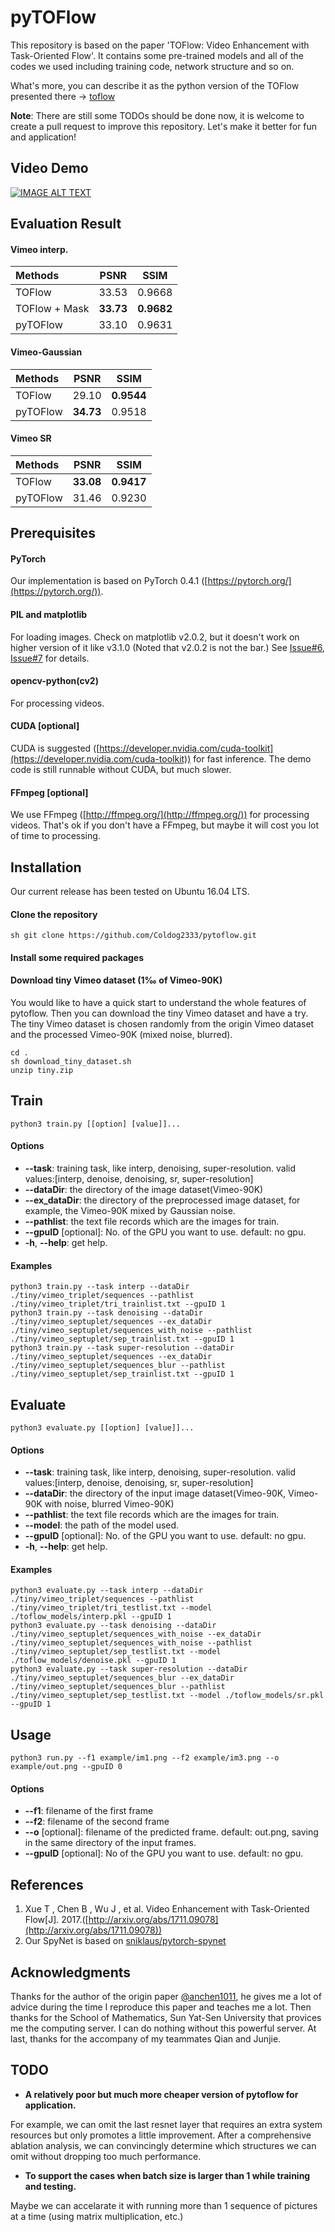# pyTOFlow

This repository is based on the paper 'TOFlow: Video Enhancement with Task-Oriented Flow'. It contains some pre-trained models and all of the codes we used including training code, network structure and so on.

What's more, you can describe it as the python version of the TOFlow presented there ->  [toflow](https://github.com/anchen1011/toflow)

**Note**: There are still some TODOs should be done now, it is welcome to create a pull request to improve this repository. Let's make it better for fun and application!

## Video Demo

[![IMAGE ALT TEXT](unstable/pytoflow.png)](https://www.bilibili.com/video/av39553558/ "Video Demo")

## Evaluation Result

#### Vimeo interp.
| Methods | PSNR | SSIM |
| :-- | -- | -- |
| TOFlow | 33.53 | 0.9668 |
| TOFlow + Mask | **33.73** | **0.9682** |
| pyTOFlow | 33.10 | 0.9631 |

#### Vimeo-Gaussian
| Methods | PSNR | SSIM |
| :-- | -- | -- |
| TOFlow | 29.10 | **0.9544** |
| pyTOFlow | **34.73** | 0.9518 |

#### Vimeo SR
| Methods | PSNR | SSIM |
| :-- | -- | -- |
| TOFlow | **33.08** | **0.9417** |
| pyTOFlow | 31.46 | 0.9230 |

## Prerequisites

#### **PyTorch**

  Our implementation is based on PyTorch 0.4.1 ([https://pytorch.org/](https://pytorch.org/)).

#### **PIL** and **matplotlib**

  For loading images.
  Check on matplotlib v2.0.2, but it doesn't work on higher version of it like v3.1.0 (Noted that v2.0.2 is not the bar.)
  See [Issue#6](https://github.com/Coldog2333/pytoflow/issues/6), [Issue#7](https://github.com/Coldog2333/pytoflow/issues/6) for details.

#### **opencv-python(cv2)**

  For processing videos.

#### **CUDA** [optional]

  CUDA is suggested ([https://developer.nvidia.com/cuda-toolkit](https://developer.nvidia.com/cuda-toolkit)) for fast inference. The demo code is still runnable without CUDA, but much slower.

#### **FFmpeg** [optional]

  We use FFmpeg ([http://ffmpeg.org/](http://ffmpeg.org/)) for processing videos. That's ok if you don't have a FFmpeg, but maybe it will cost you lot of time to processing.


## Installation

Our current release has been tested on Ubuntu 16.04 LTS.

#### **Clone the repository**

```
sh git clone https://github.com/Coldog2333/pytoflow.git
```
#### **Install some required packages**

#### **Download tiny Vimeo dataset** (1‰ of Vimeo-90K)

You would like to have a quick start to understand the whole features of pytoflow. Then you can download the tiny Vimeo dataset and have a try. The tiny Vimeo dataset is chosen randomly from the origin Vimeo dataset and the processed Vimeo-90K (mixed noise, blurred).

```
cd .
sh download_tiny_dataset.sh
unzip tiny.zip
```

## Train
```
python3 train.py [[option] [value]]...
```
#### **Options**

+ **--task**: training task, like interp, denoising, super-resolution. valid values:[interp, denoise, denoising, sr, super-resolution]
+ **--dataDir**: the directory of the image dataset(Vimeo-90K)
+ **--ex_dataDir**: the directory of the preprocessed image dataset, for example, the Vimeo-90K mixed by Gaussian noise.
+ **--pathlist**: the text file records which are the images for train.
+ **--gpuID** [optional]: No. of the GPU you want to use. default: no gpu.
+ **-h**, **--help**: get help.


#### **Examples**
```
python3 train.py --task interp --dataDir ./tiny/vimeo_triplet/sequences --pathlist ./tiny/vimeo_triplet/tri_trainlist.txt --gpuID 1
python3 train.py --task denoising --dataDir ./tiny/vimeo_septuplet/sequences --ex_dataDir ./tiny/vimeo_septuplet/sequences_with_noise --pathlist ./tiny/vimeo_septuplet/sep_trainlist.txt --gpuID 1
python3 train.py --task super-resolution --dataDir ./tiny/vimeo_septuplet/sequences --ex_dataDir ./tiny/vimeo_septuplet/sequences_blur --pathlist ./tiny/vimeo_septuplet/sep_trainlist.txt --gpuID 1
```

## Evaluate

```
python3 evaluate.py [[option] [value]]...
```
#### **Options**

+ **--task**: training task, like interp, denoising, super-resolution. valid values:[interp, denoise, denoising, sr, super-resolution]
+ **--dataDir**: the directory of the input image dataset(Vimeo-90K, Vimeo-90K with noise, blurred Vimeo-90K)
+ **--pathlist**: the text file records which are the images for train.
+ **--model**: the path of the model used.
+ **--gpuID** [optional]: No. of the GPU you want to use. default: no gpu.
+ **-h**, **--help**: get help.

#### **Examples**

```
python3 evaluate.py --task interp --dataDir ./tiny/vimeo_triplet/sequences --pathlist ./tiny/vimeo_triplet/tri_testlist.txt --model ./toflow_models/interp.pkl --gpuID 1
python3 evaluate.py --task denoising --dataDir ./tiny/vimeo_septuplet/sequences_with_noise --ex_dataDir ./tiny/vimeo_septuplet/sequences_with_noise --pathlist ./tiny/vimeo_septuplet/sep_testlist.txt --model ./toflow_models/denoise.pkl --gpuID 1
python3 evaluate.py --task super-resolution --dataDir ./tiny/vimeo_septuplet/sequences_blur --ex_dataDir ./tiny/vimeo_septuplet/sequences_blur --pathlist ./tiny/vimeo_septuplet/sep_testlist.txt --model ./toflow_models/sr.pkl --gpuID 1
```
## Usage

```
python3 run.py --f1 example/im1.png --f2 example/im3.png --o example/out.png --gpuID 0
``` 

#### **Options**

+ **--f1**: filename of the first frame
+ **--f2**: filename of the second frame
+ **--o** [optional]: filename of the predicted frame. default: out.png, saving in the same directory of the input frames.
+ **--gpuID** [optional]: No of the GPU you want to use. default: no gpu.


## References

1. Xue T , Chen B , Wu J , et al. Video Enhancement with Task-Oriented Flow[J]. 2017.([http://arxiv.org/abs/1711.09078](http://arxiv.org/abs/1711.09078))
2. Our SpyNet is based on [sniklaus/pytorch-spynet](https://github.com/sniklaus/pytorch-spynet)


## Acknowledgments
Thanks for the author of the origin paper [@anchen1011](https://github.com/anchen1011), he gives me a lot of advice during the time I reproduce this paper and teaches me a lot. Then thanks for the School of Mathematics, Sun Yat-Sen University that provices me the computing server. I can do nothing without this powerful server. At last, thanks for the accompany of my teammates Qian and Junjie.


## TODO
+ **A relatively poor but much more cheaper version of pytoflow for application.**

For example, we can omit the last resnet layer that requires an extra system resources but only promotes a little improvement. After a comprehensive ablation analysis, we can convincingly determine which structures we can omit without dropping too much performance.

+ **To support the cases when batch size is larger than 1 while training and testing.**

Maybe we can accelarate it with running more than 1 sequence of pictures at a time (using matrix multiplication, etc.)
